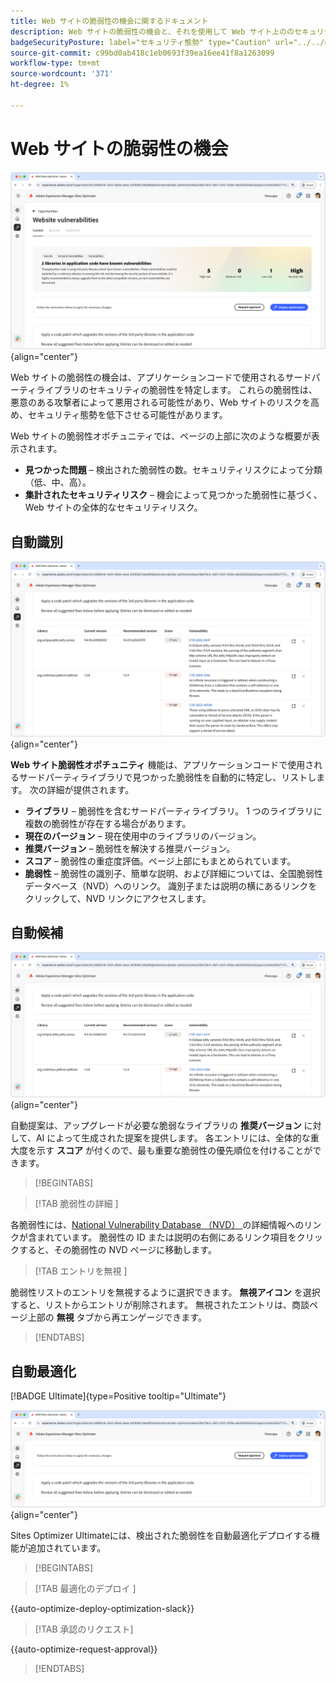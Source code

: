 ```yaml
---
title: Web サイトの脆弱性の機会に関するドキュメント
description: Web サイトの脆弱性の機会と、それを使用して Web サイト上ののセキュリティを強化する方法について説明します。
badgeSecurityPosture: label="セキュリティ態勢" type="Caution" url="../../opportunity-types/security-posture.md" tooltip="セキュリティ態勢"
source-git-commit: c99bd0ab418c1eb0693f39ea16ee41f8a1263099
workflow-type: tm+mt
source-wordcount: '371'
ht-degree: 1%

---
```



# Web サイトの脆弱性の機会

![Web サイトの脆弱性の機会 ](./assets/website-vulnerabilities/hero.png){align="center"}

Web サイトの脆弱性の機会は、アプリケーションコードで使用されるサードパーティライブラリのセキュリティの脆弱性を特定します。 これらの脆弱性は、悪意のある攻撃者によって悪用される可能性があり、Web サイトのリスクを高め、セキュリティ態勢を低下させる可能性があります。

Web サイトの脆弱性オポチュニティでは、ページの上部に次のような概要が表示されます。

* **見つかった問題** – 検出された脆弱性の数。セキュリティリスクによって分類（低、中、高）。
* **集計されたセキュリティリスク** – 機会によって見つかった脆弱性に基づく、Web サイトの全体的なセキュリティリスク。

## 自動識別

![Web サイトの脆弱性の自動識別 ](./assets/website-vulnerabilities/auto-identify.png){align="center"}

**Web サイト脆弱性オポチュニティ** 機能は、アプリケーションコードで使用されるサードパーティライブラリで見つかった脆弱性を自動的に特定し、リストします。 次の詳細が提供されます。

* **ライブラリ** – 脆弱性を含むサードパーティライブラリ。 1 つのライブラリに複数の脆弱性が存在する場合があります。
* **現在のバージョン** – 現在使用中のライブラリのバージョン。
* **推奨バージョン** – 脆弱性を解決する推奨バージョン。
* **スコア** – 脆弱性の重症度評価。ページ上部にもまとめられています。
* **脆弱性** – 脆弱性の識別子、簡単な説明、および詳細については、全国脆弱性データベース（NVD）へのリンク。 識別子または説明の横にあるリンクをクリックして、NVD リンクにアクセスします。

## 自動候補

![Web サイトの脆弱性の自動候補 ](./assets/website-vulnerabilities/auto-suggest.png){align="center"}

自動提案は、アップグレードが必要な脆弱なライブラリの **推奨バージョン** に対して、AI によって生成された提案を提供します。 各エントリには、全体的な重大度を示す **スコア** が付くので、最も重要な脆弱性の優先順位を付けることができます。

>[!BEGINTABS]

>[!TAB  脆弱性の詳細 ]

各脆弱性には、[National Vulnerability Database （NVD） ](https://nvd.nist.gov/) の詳細情報へのリンクが含まれています。 脆弱性の ID または説明の右側にあるリンク項目をクリックすると、その脆弱性の NVD ページに移動します。

>[!TAB  エントリを無視 ]

脆弱性リストのエントリを無視するように選択できます。 **無視アイコン** を選択すると、リストからエントリが削除されます。 無視されたエントリは、商談ページ上部の **無視** タブから再エンゲージできます。<!---right now it does not seem to be implemented, but the page description mentions this functionality-->

>[!ENDTABS]


## 自動最適化

[!BADGE Ultimate]{type=Positive tooltip="Ultimate"}

![Web サイトの脆弱性の自動最適化 ](./assets/website-vulnerabilities/auto-optimize.png){align="center"}

Sites Optimizer Ultimateには、検出された脆弱性を自動最適化デプロイする機能が追加されています。

>[!BEGINTABS]

>[!TAB  最適化のデプロイ ]

{{auto-optimize-deploy-optimization-slack}}

>[!TAB 承認のリクエスト]

{{auto-optimize-request-approval}}

>[!ENDTABS]